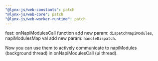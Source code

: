 ```yaml
---
"@lynx-js/web-constants": patch
"@lynx-js/web-core": patch
"@lynx-js/web-worker-runtime": patch
---
```


feat: onNapiModulesCall function add new param: `dispatchNapiModules`, napiModulesMap val add new param: `handleDispatch`.

Now you can use them to actively communicate to napiModules (background thread) in onNapiModulesCall (ui thread).
